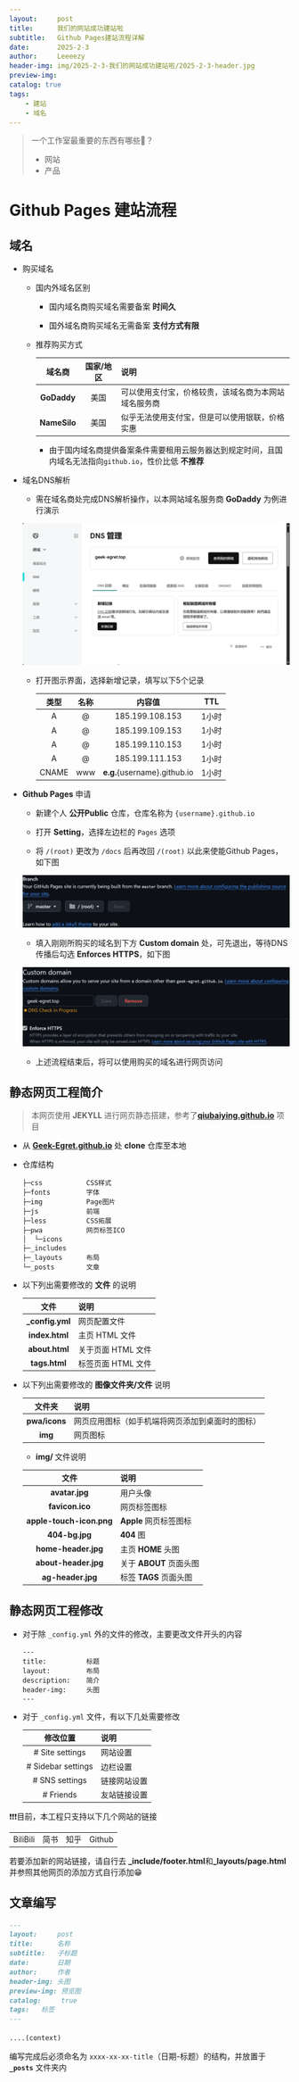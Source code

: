 ```yaml
---
layout:     post
title:      我们的网站成功建站啦
subtitle:   Github Pages建站流程详解
date:       2025-2-3
author:     Leeeezy
header-img: img/2025-2-3-我们的网站成功建站啦/2025-2-3-header.jpg
preview-img:
catalog: true
tags:
    - 建站
    - 域名
---
```


>一个工作室最重要的东西有哪些🤔？
>- 网站
>- 产品

# <b>Github Pages</b> 建站流程
## 域名
- 购买域名
    - 国内外域名区别
        - 国内域名商购买域名需要备案 <b>时间久</b>

        - 国外域名商购买域名无需备案 <b>支付方式有限</b>
    - 推荐购买方式

        | 域名商 | 国家/地区 | 说明 |
        | :----: | :------: | ---- |
        | <b>GoDaddy | 美国 | 可以使用支付宝，价格较贵，该域名商为本网站域名服务商 | 
        | <b>NameSilo | 美国 | 似乎无法使用支付宝，但是可以使用银联，价格实惠 |

        - 由于国内域名商提供备案条件需要租用云服务器达到规定时间，且国内域名无法指向`github.io`，性价比低 <b>不推荐</b>
- 域名DNS解析
    - 需在域名商处完成DNS解析操作，以本网站域名服务商 <b>GoDaddy</b> 为例进行演示

    ![image_godaddy_0](/img/2025-2-3-我们的网站成功建站啦/Snipaste_2025-02-03_14-55-07.png)

    - 打开图示界面，选择新增记录，填写以下5个记录
    
        | 类型 | 名称 | 内容值 | TTL |
        | :-: | :--: | :----: | :-: |
        | A | @ | 185.199.108.153 | 1小时 |
        | A | @ | 185.199.109.153 | 1小时 |
        | A | @ | 185.199.110.153 | 1小时 |
        | A | @ | 185.199.111.153 | 1小时 |
        | CNAME | www | <b>e.g.</b>{username}.github.io | 1小时 |
- <b>Github Pages</b> 申请
    - 新建个人 <b>公开Public</b> 仓库，仓库名称为 `{username}.github.io` 

    - 打开 <b>Setting</b>，选择左边栏的 `Pages` 选项

    - 将 `/(root)` 更改为 `/docs` 后再改回 `/(root)` 以此来使能Github Pages，如下图

    ![image_github_0](/img/2025-2-3-我们的网站成功建站啦/Snipaste_2025-02-03_15-10-31.png)

    - 填入刚刚所购买的域名到下方 <b>Custom domain</b> 处，可先退出，等待DNS传播后勾选 <b>Enforces HTTPS</b>，如下图

    ![image_github_1](/img/2025-2-3-我们的网站成功建站啦/Snipaste_2025-02-03_15-14-22.png)

    - 上述流程结束后，将可以使用购买的域名进行网页访问

## 静态网页工程简介
> 本网页使用 <b>JEKYLL</b> 进行网页静态搭建，参考了[<b>qiubaiying.github.io</b>](https://github.com/qiubaiying/qiubaiying.github.io/tree/master) 项目
- 从 [<b>Geek-Egret.github.io</b>](https://github.com/Geek-Egret/Geek-Egret.github.io) 处 <b>clone</b> 仓库至本地
- 仓库结构

    ```shell
    ├─css           CSS样式
    ├─fonts         字体
    ├─img           Page图片
    ├─js            前端
    ├─less          CSS拓展
    ├─pwa           网页标签ICO
    │  └─icons
    ├─_includes     
    ├─_layouts      布局
    └─_posts        文章
    ```

- 以下列出需要修改的 <b>文件</b> 的说明

    | 文件 | 说明 |
    | :-: | -------- |
    | <b>_config.yml</b> | 网页配置文件 |
    | <b>index.html</b> | 主页 HTML 文件 |
    | <b>about.html</b> | 关于页面 HTML 文件 |
    | <b>tags.html</b> | 标签页面 HTML 文件 |

- 以下列出需要修改的 <b>图像文件夹/文件</b> 说明

    | 文件夹 | 说明 |
    | :-: | -------- |
    | <b>pwa/icons</b> | 网页应用图标（如手机端将网页添加到桌面时的图标） |
    | <b>img</b> | 网页图标 |

    - <b>img/ </b>文件说明

    | 文件 | 说明 |
    | :---: | ---- |
    | <b>avatar.jpg</b> | 用户头像 |
    | <b>favicon.ico</b> | 网页标签图标 |
    | <b>apple-touch-icon.png</b> | <b>Apple</b> 网页标签图标 |
    | <b>404-bg.jpg</b> | <b>404</b> 图 |
    | <b>home-header.jpg</b> | 主页 <b>HOME</b> 头图 |
    | <b>about-header.jpg</b> | 关于 <b>ABOUT</b> 页面头图 |
    | <b>ag-header.jpg</b> | 标签 <b>TAGS</b> 页面头图 |

## 静态网页工程修改
- 对于除 `_config.yml` 外的文件的修改，主要更改文件开头的内容
    ```
    ---
    title:          标题
    layout:         布局
    description:    简介
    header-img:     头图
    ---
    ```
- 对于 `_config.yml` 文件，有以下几处需要修改

    | 修改位置 | 说明 |
    | :-----: | ---- | 
    | # Site settings | 网站设置 |
    | # Sidebar settings | 边栏设置 |
    | # SNS settings | 链接网站设置 |
    | # Friends | 友站链接设置 |

❗❗❗目前，本工程只支持以下几个网站的链接

|     |     |     |     |
| :-: | :-: | :-: | :-: |
| BiliBili | 简书 | 知乎 | Github |

若要添加新的网站链接，请自行去 <b>_include/footer.html</b>和<b>_layouts/page.html</b> 并参照其他网页的添加方式自行添加😁

## 文章编写
```markdown
---
layout:     post
title:      名称
subtitle:   子标题
date:       日期
author:     作者
header-img: 头图
preview-img: 预览图
catalog: 	 true
tags:   标签
---

....(context)
```
编写完成后必须命名为 `xxxx-xx-xx-title`（日期-标题）的结构，并放置于 <b>`_posts`</b> 文件夹内
